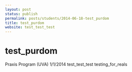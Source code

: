 ```yaml
---
layout: post
status: publish
permalink: posts/students/2014-06-18-test_purdom
title: test_purdom
website: test_test_test
---
```

# test_purdom

  Praxis Program (UVA)
  1/1/2014
  test_test_test
  testing_for_reals

  